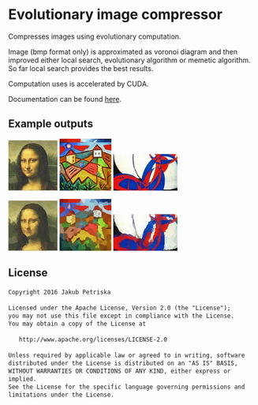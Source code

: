 # Evolutionary image compressor
Compresses images using evolutionary computation. 

Image (bmp format only) is approximated as voronoi diagram and then improved either local search, evolutionary algorithm or memetic algorithm. So far local search provides the best results.

Computation uses is accelerated by CUDA.

Documentation can be found [here][1].

## Example outputs 
![](test_images/Mona_Lisa.bmp)
![](test_images/kubismus_krajina.bmp)
![](test_images/abstraktni_krivky.bmp)

![](test_output/Mona_lisa.bmp)
![](test_output/kubismus_krajina_3337.bmp)
![](test_output/abstraktni_krivky_1894.bmp)


## License

    Copyright 2016 Jakub Petriska

    Licensed under the Apache License, Version 2.0 (the "License");
    you may not use this file except in compliance with the License.
    You may obtain a copy of the License at

       http://www.apache.org/licenses/LICENSE-2.0

    Unless required by applicable law or agreed to in writing, software
    distributed under the License is distributed on an "AS IS" BASIS,
    WITHOUT WARRANTIES OR CONDITIONS OF ANY KIND, either express or implied.
    See the License for the specific language governing permissions and
    limitations under the License.
	
	
[1]: https://jakubpetriska.github.io/Evolutionary-image-compressor/doc/html/index.html